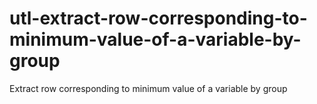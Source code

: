 # utl-extract-row-corresponding-to-minimum-value-of-a-variable-by-group
Extract row corresponding to minimum value of a variable by group 
